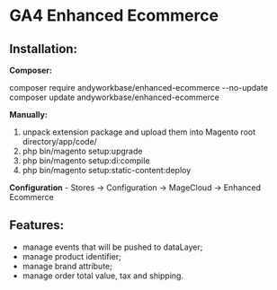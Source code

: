 <h1>GA4 Enhanced Ecommerce</h1>

<h2>Installation:</h2>
<strong>Composer:</strong> <br/>

composer require andyworkbase/enhanced-ecommerce --no-update<br/>
composer update andyworkbase/enhanced-ecommerce<br/>

<strong>Manually:</strong> <br/>
1) unpack extension package and upload them into Magento root directory/app/code/
2) php bin/magento setup:upgrade
3) php bin/magento setup:di:compile
4) php bin/magento setup:static-content:deploy

<strong>Configuration</strong> - Stores -> Configuration -> MageCloud -> Enhanced Ecommerce

<h2>Features:</h2>
<ul>
<li>manage events that will be pushed to dataLayer;</li>
<li>manage product identifier;</li>
<li>manage brand attribute;</li>
<li>manage order total value, tax and shipping.</li>
</ul>

